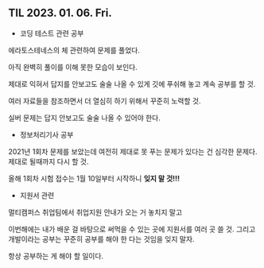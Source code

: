 ## TIL  2023. 01. 06. Fri.


* 코딩 테스트 관련 공부

에라토스테네스의 체 관련하여 문제를 풀었다.

아직 완벽히 풀이를 이해 못한 모습이 보인다.

제대로 익혀서 답지를 안보고도 술술 나올 수 있게 깃에 푸쉬해 놓고 계속 공부를 할 것.

여러 자료들을 참조하면서 더 열심히 하기 위해서 꾸준히 노력할 것.

실버 문제는 답지 안보고도 술술 나올 수 있어야 한다.


* 정보처리기사 공부

2021년 1회차 문제를 보았는데 여전히 제대로 못 푸는 문제가 있다는 건 심각한 문제다. 제대로 될때까지 다시 할 것. 

올해 1회차 시험 접수는 1월 10일부터 시작하니 **잊지 말 것!!!**

* 지원서 관련

멀티캠퍼스 취업팀에서 취업지원 안내가 오는 거 놓치지 말고

이번해에는 내가 배운 걸 바탕으로 써먹을 수 있는 곳에 지원서를 여러 곳 쓸 것. 그리고 개발이라는 공부는 꾸준히 공부를 해야 한 다는 것임을 잊지 말자.

항상 공부하는 게 해야 할 일이다. 
